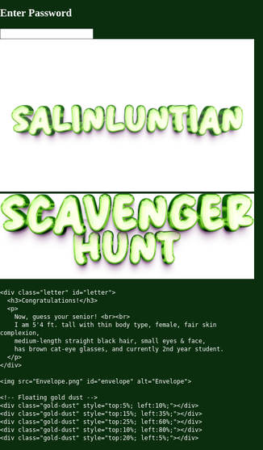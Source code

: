 # <!DOCTYPE html>
<html lang="en">
<head>
<meta charset="UTF-8">
<meta name="viewport" content="width=device-width, initial-scale=1.0">
<title>SALINLUNTIAN: SCAVENGER HUNT</title>
<style>
  /* General body setup */
  body, html {
    margin: 0;
    padding: 0;
    height: 100%;
    overflow: hidden;
    font-family: 'Georgia', serif;
    background: #0b2e0f;
    color: white;
  }

  /* Canvas for sparks */
  canvas {
    position: fixed;
    top: 0;
    left: 0;
    z-index: 0;
    width: 100%;
    height: 100%;
    background: url("GreenBG.png") no-repeat center center/cover;
    filter: brightness(0.8);
  }

.watermark {
  position: fixed;
  bottom: 1vh;
  right: 1vw;
  display: flex;
  align-items: center;
  gap: 0.1rem; /* space between the two images */
  z-index: 3;
  pointer-events: none;
}

.watermark img {
  opacity: 0.4; /* semi-transparent watermark */
  display: block;
  height: auto;
}

.wm-salinluntian {
  max-height: 4rem; /* slightly larger */
}

.wm-scavengerhunt {
  max-height: 1rem; /* slightly smaller */
}

  /* Login container */
  .login-container {
    position: absolute;
    top: 50%;
    left: 50%;
    transform: translate(-50%, -50%);
    z-index: 2;
    text-align: center;
    background: rgba(20, 40, 20, 0.85);
    padding: 3vw;
    border-radius: 1.5vw;
    border: 0.3vw solid #3a5a40;
    box-shadow: 0 0 2vw rgba(0,0,0,0.7);
    max-width: 90vw;
    width: 350px;
  }

  .login-container h2 {
    margin-bottom: 2vh;
    font-family: 'Georgia', serif;
    color: #d4d4c3;
    font-size: 1.5rem;
  }

  .login-container input {
    display: block;
    margin: 0 auto 2vh auto;
    padding: 0.8rem;
    font-size: 1.1rem;
    border-radius: 0.8rem;
    border: 1px solid #ccc;
    text-align: center;
    width: 90%;
    max-width: 220px;
    box-sizing: border-box;
  }

  /* Virtual keyboard */
  .keyboard {
    margin-top: 1vh;
    display: flex;
    flex-wrap: wrap;
    justify-content: center;
    gap: 0.5vw;
  }

  .keyboard button {
    padding: 0.8rem 1rem;
    border: none;
    border-radius: 0.8rem;
    font-size: 1rem;
    cursor: pointer;
    color: #fff;
    font-weight: bold;
    font-family: 'Georgia', serif;
    background: url("https://www.transparenttextures.com/patterns/wood-pattern.png"), linear-gradient(145deg, #5c3d1e, #3e2a15);
    background-blend-mode: overlay;
    background-size: cover;
    box-shadow: 0 0.3rem 0.4rem rgba(0,0,0,0.6), inset -0.2rem -0.2rem 0.4rem rgba(0,0,0,0.4), inset 0.2rem 0.2rem 0.4rem rgba(255,255,255,0.1);
    transition: all 0.2s ease;
  }

  .keyboard button:hover {
    background: url("https://www.transparenttextures.com/patterns/wood-pattern.png"), linear-gradient(145deg, #4b6d35, #2f4d25);
    background-size: cover;
    color: #dfffdf;
    box-shadow: 0 0 1rem #4caf50, inset 0 0 0.5rem rgba(0,0,0,0.7);
    transform: translateY(-0.2rem) scale(1.05);
  }

  .keyboard button:active {
    transform: translateY(0.2rem) scale(0.95);
    box-shadow: inset 0 0 0.8rem rgba(0,0,0,0.8);
  }

  .hidden { display: none; }

  /* Envelope container */
  .envelope-container {
    position: absolute;
    top: 50%;
    left: 50%;
    transform: translate(-50%, -50%);
    text-align: center;
    z-index: 2;
    max-width: 90vw;
    width: 400px;
  }

  .envelope-wrapper {
    position: relative;
    display: inline-block;
    animation: shake 3s infinite;
    width: 100%;
  }

  .envelope-wrapper::before {
    content: "";
    position: absolute;
    top: -5%;
    left: -5%;
    right: -5%;
    bottom: -5%;
    background: radial-gradient(circle, rgba(255,223,128,0.8) 0%, transparent 70%);
    animation: shimmer 2s infinite alternate;
    filter: blur(2vw);
    z-index: -1;
    pointer-events: none;
    border-radius: 50%;
  }

  .envelope-wrapper img {
    width: 100%;
    max-width: 300px;
    height: auto;
    cursor: pointer;
  }

  /* Shaking & shimmer */
  @keyframes shake {
    0%, 100% { transform: rotate(0deg); }
    10% { transform: rotate(-3deg); }
    20% { transform: rotate(3deg); }
    30% { transform: rotate(-2deg); }
    40% { transform: rotate(2deg); }
    50% { transform: rotate(0deg); }
  }

  @keyframes shimmer {
    from { opacity: 0.6; transform: scale(1); }
    to { opacity: 1; transform: scale(1.05); }
  }

  /* Gold dust */
  .gold-dust {
    position: absolute;
    width: 0.5rem;
    height: 0.5rem;
    background: gold;
    border-radius: 50%;
    opacity: 0.8;
    animation: floatDust 6s infinite ease-in-out;
    pointer-events: none;
    filter: blur(0.1rem);
  }

  @keyframes floatDust {
    0% { transform: translateY(0) scale(1); opacity: 0.8; }
    50% { transform: translateY(-3vh) scale(1.2); opacity: 0.4; }
    100% { transform: translateY(0) scale(1); opacity: 0.8; }
  }

  /* Gold burst effect */
  .gold-burst {
    position: absolute;
    top: 50%;
    left: 50%;
    width: 0;
    height: 0;
    background: radial-gradient(circle, rgba(255,215,0,0.9) 0%, transparent 80%);
    border-radius: 50%;
    transform: translate(-50%, -50%);
    pointer-events: none;
    z-index: -1;
    opacity: 0;
  }

  .gold-burst.active {
    animation: burst 0.8s forwards;
  }

  @keyframes burst {
    0% { width: 0; height: 0; opacity: 1; }
    100% { width: 40vw; height: 40vw; opacity: 0; }
  }

  /* Letter styling */
.letter {
    display: none;
    position: absolute;
    top: -16vh; /* distance above envelope */
    left: 50%;
    transform: translateX(-50%);
    width: 90%;            /* responsive width */
    max-width: 360px;      /* maximum width on large screens */
    min-width: 200px;      /* minimum width on small screens */
    padding: 4% 5%;        /* padding scales with container */
    background: url("paperletter.png") no-repeat center center;
    background-size: 110% 110%; /* make texture cover entire letter container */
    font-family: 'Georgia', serif;
    color: #2e2a23;
    font-size: 1rem;
    line-height: 1.5;
    opacity: 0;
    transition: all 0.8s ease;
    z-index: 5;
    box-sizing: border-box;
}

.letter h3 {
    margin-bottom: 1vh;
    font-size: 1.5rem;
    text-align: center;
    color: #2b1f0e;
    word-wrap: break-word; /* prevent overflow */
}

.letter p {
    margin: 0.5vh 0;
    font-size: 1rem;
    text-align: justify;
    word-wrap: break-word; /* ensures text wraps inside letter */
}

/* Letter texture overlay */
.letter::before {
    content: "";
    position: absolute;
    top: 5%;
    left: 5%;
    width: 90%;
    height: 90%;
    background: url("https://www.transparenttextures.com/patterns/paper-fibers.png");
    opacity: 0.2;
    pointer-events: none;
    background-size: cover; /* make texture fit container */
}

.letter::after {
    content: "";
    position: absolute;
    top: 0;
    left: 50%;
    width: 0.2rem;
    height: 100%;
    background: rgba(0,0,0,0.15);
    opacity: 0.4;
    pointer-events: none;
}

/* Show letter */
.letter.show {
    display: block;
    opacity: 1;
    transform: translateX(-50%) translateY(-2vh);
}

/* Responsive adjustments */
@media (max-width: 768px) {
    .letter { font-size: 0.9rem; padding: 5%; top: -10vh; }
    .letter h3 { font-size: 1.2rem; }
}

@media (max-width: 480px) {
    .letter { font-size: 0.8rem; padding: 6%; top: -12vh; }
    .letter h3 { font-size: 1rem; }
}

</style>
</head>
<body>
<canvas id="sparks"></canvas>

<div class="login-container" id="login">
  <h2>Enter Password</h2>
  <input type="text" id="passwordInput" maxlength="10">
  <div class="keyboard" id="keyboard"></div>
</div>

<div class="watermark">
  <img src="SALINLUNTIAN.png" alt="SALINLUNTIAN" class="wm-salinluntian">
  <img src="scavenger hunt (2).png" alt="Scavenger Hunt" class="wm-scavengerhunt">
</div>
  
<div class="envelope-container hidden" id="envelopeSection">
  <div class="envelope-wrapper">
    <div class="gold-burst" id="goldBurst"></div>

    <div class="letter" id="letter">
      <h3>Congratulations!</h3>
      <p>
        Now, guess your senior! <br><br>
        I am 5'4 ft. tall with thin body type, female, fair skin complexion,
        medium-length straight black hair, small eyes & face,
        has brown cat-eye glasses, and currently 2nd year student.
      </p>
    </div>

    <img src="Envelope.png" id="envelope" alt="Envelope">

    <!-- Floating gold dust -->
    <div class="gold-dust" style="top:5%; left:10%;"></div>
    <div class="gold-dust" style="top:15%; left:35%;"></div>
    <div class="gold-dust" style="top:25%; left:60%;"></div>
    <div class="gold-dust" style="top:10%; left:80%;"></div>
    <div class="gold-dust" style="top:20%; left:5%;"></div>
  </div>
</div>

<script>
const correctPassword = "MICROSCOPE";
const keyboard = document.getElementById("keyboard");
const passwordInput = document.getElementById("passwordInput");
const letters = "ABCDEFGHIJKLMNOPQRSTUVWXYZ".split("");

letters.forEach(letter => {
  const btn = document.createElement("button");
  btn.textContent = letter;
  btn.onclick = () => passwordInput.value += letter;
  keyboard.appendChild(btn);
});

const del = document.createElement("button");
del.textContent = "⌫";
del.onclick = () => passwordInput.value = passwordInput.value.slice(0, -1);
keyboard.appendChild(del);

const enter = document.createElement("button");
enter.textContent = "Enter";
enter.onclick = checkPassword;
keyboard.appendChild(enter);

function checkPassword() {
  if (passwordInput.value === correctPassword) {
    flashSparks("green");
    speedBoost();
    document.getElementById("login").classList.add("hidden");
    document.getElementById("envelopeSection").classList.remove("hidden");
  } else {
    flashSparks("red");
    speedBoost();
    passwordInput.value = "";
  }
}

const envelope = document.getElementById("envelope");
const goldBurst = document.getElementById("goldBurst");
const letter = document.getElementById("letter");
let isOpened = false;

envelope.addEventListener("click", () => {
  if (isOpened) return;
  envelope.src = "openenve.png";

  goldBurst.classList.remove("active"); 
  void goldBurst.offsetWidth; 
  goldBurst.classList.add("active");

  letter.classList.add("show");
  flashSparks("green");
  speedBoost();

  isOpened = true;
});

// Sparks animation
const canvas = document.getElementById("sparks");
const ctx = canvas.getContext("2d");
canvas.width = window.innerWidth;
canvas.height = window.innerHeight;

let sparks = [];
const numSparks = 120;

for (let i = 0; i < numSparks; i++) {
  sparks.push({
    x: Math.random() * canvas.width,
    y: Math.random() * canvas.height,
    radius: Math.random() * 2 + 1,
    dx: (Math.random() - 0.5) * 0.6,
    dy: (Math.random() - 0.5) * 0.6,
    color: "yellow",
  });
}

function drawSparks() {
  ctx.clearRect(0, 0, canvas.width, canvas.height);
  sparks.forEach(s => {
    ctx.beginPath();
    ctx.arc(s.x, s.y, s.radius, 0, Math.PI * 2);
    ctx.fillStyle = s.color;
    ctx.shadowColor = s.color;
    ctx.shadowBlur = 15;
    ctx.fill();

    s.x += s.dx;
    s.y += s.dy;

    if (s.x < 0 || s.x > canvas.width) s.dx *= -1;
    if (s.y < 0 || s.y > canvas.height) s.dy *= -1;
  });
  requestAnimationFrame(drawSparks);
}
drawSparks();

function flashSparks(color) {
  sparks.forEach(s => s.color = color);
  setTimeout(() => {
    sparks.forEach(s => s.color = "yellow");
  }, 600);
}

function speedBoost() {
  sparks.forEach(s => { s.dx *= 3; s.dy *= 3; });
  setTimeout(() => {
    sparks.forEach(s => { s.dx /= 3; s.dy /= 3; });
  }, 800);
}

window.onresize = () => {
  canvas.width = window.innerWidth;
  canvas.height = window.innerHeight;
};
</script>
</body>
</html>
